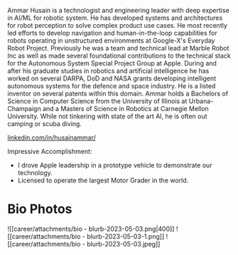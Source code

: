 Ammar Husain is a technologist and engineering leader with deep expertise in AI/ML for robotic system. He has developed systems and architectures for robot perception to solve complex product use cases. He most recently led efforts to develop navigation and human-in-the-loop capabilities for robots operating in unstructured environments at Google-X's Everyday Robot Project. Previously he was a team and technical lead at Marble Robot Inc as well as made several foundational contributions to the technical stack for the Autonomous System Special Project Group at Apple. During and after his graduate studies in robotics and artificial intelligence he has worked on several DARPA, DoD and NASA grants developing intelligent autonomous systems for the defence and space industry. He is a listed inventor on several patents within this domain. Ammar holds a Bachelors of Science in Computer Science from the University of Illinois at Urbana-Champaign and a Masters of Science in Robotics at Carnegie Mellon University. While not tinkering with state of the art AI, he is often out camping or scuba diving.

[linkedin.com/in/husainammar/](https://www.linkedin.com/in/husainammar/)

Impressive Accomplishment:
- I drove Apple leadership in a prototype vehicle to demonstrate our technology.
- Licensed to operate the largest Motor Grader in the world.
# Bio Photos

![[career/attachments/bio - blurb-2023-05-03.png|400]]
![[career/attachments/bio - blurb-2023-05-03-1.png]]
![[career/attachments/bio - blurb-2023-05-03.jpeg]]